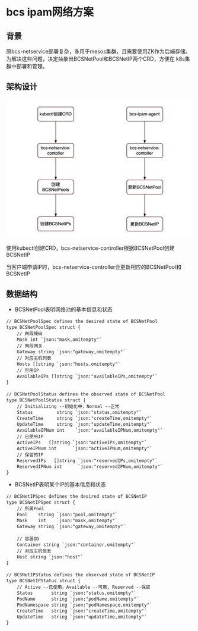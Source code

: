 # bcs ipam网络方案

## 背景

原bcs-netservice部署复杂，多用于mesos集群，且需要使用ZK作为后端存储。为解决这些问题，决定抽象出BCSNetPool和BCSNetIP两个CRD，方便在 k8s集群中部署和管理。

## 架构设计

![image-20230727200122621](./bcs-netservice-controller.png)

使用kubectl创建CRD，bcs-netservice-controller根据BCSNetPool创建BCSNetIP

当客户端申请IP时，bcs-netservice-controller会更新相应的BCSNetPool和BCSNetIP

## 数据结构

- BCSNetPool表明网络池的基本信息和状态

```
// BCSNetPoolSpec defines the desired state of BCSNetPool
type BCSNetPoolSpec struct {
	// 网段掩码
	Mask int `json:"mask,omitempty"`
	// 网段网关
	Gateway string `json:"gateway,omitempty"`
	// 对应主机列表
	Hosts []string `json:"hosts,omitempty"`
	// 可用IP
	AvailableIPs []string `json:"availableIPs,omitempty"`
}

// BCSNetPoolStatus defines the observed state of BCSNetPool
type BCSNetPoolStatus struct {
	// Initializing --初始化中，Normal --正常
	Status         string `json:"status,omitempty"`
	CreateTime     string `json:"createTime,omitempty"`
	UpdateTime     string `json:"updateTime,omitempty"`
	AvailableIPNum int    `json:"availableIPNum,omitempty"`
	// 已使用IP
	ActiveIPs   []string `json:"activeIPs,omitempty"`
	ActiveIPNum int      `json:"activeIPNum,omitempty"`
	// 保留的IP
	ReservedIPs   []string `json:"reservedIPs,omitempty"`
	ReservedIPNum int      `json:"reservedIPNum,omitempty"`
}
```

- BCSNetIP表明某个IP的基本信息和状态

```
// BCSNetIPSpec defines the desired state of BCSNetIP
type BCSNetIPSpec struct {
	// 所属Pool
	Pool    string `json:"pool,omitempty"`
	Mask    int    `json:"mask,omitempty"`
	Gateway string `json:"gateway,omitempty"`

	// 容器ID
	Container string `json:"container,omitempty"`
	// 对应主机信息
	Host string `json:"host"`
}

// BCSNetIPStatus defines the observed state of BCSNetIP
type BCSNetIPStatus struct {
	// Active --已使用，Available --可用, Reserved --保留
	Status       string `json:"status,omitempty"`
	PodName      string `json:"podName,omitempty"`
	PodNamespace string `json:"podNamespace,omitempty"`
	CreateTime   string `json:"createTime,omitempty"`
	UpdateTime   string `json:"updateTime,omitempty"`
}
```

